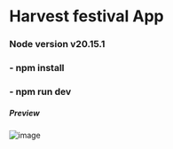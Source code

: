 # Harvest festival App

### Node version v20.15.1

### - npm install

### - npm run dev


##### Preview

![image](https://github.com/user-attachments/assets/ec1bbfe5-e82c-481a-b9b4-fdec1cba2a1c)

